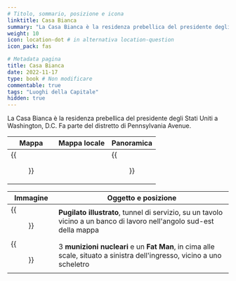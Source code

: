 ```yaml
---
# Titolo, sommario, posizione e icona
linktitle: Casa Bianca
summary: "La Casa Bianca è la residenza prebellica del presidente degli Stati Uniti a Washington, D.C. Fa parte del distretto di Pennsylvania Avenue."
weight: 10
icon: location-dot # in alternativa location-question
icon_pack: fas

# Metadata pagina
title: Casa Bianca
date: 2022-11-17
type: book # Non modificare
commentable: true
tags: "Luoghi della Capitale"
hidden: true
---
```



La Casa Bianca è la residenza prebellica del presidente degli Stati Uniti a Washington, D.C. Fa parte del distretto di Pennsylvania Avenue.

| Mappa | Mappa locale | Panoramica |
| ----- | ------------ | ---------- |
| {{<figure src="White_House_loc.webp">}}  |   |  {{<figure src="White_House.webp">}} |

| Immagine | Oggetto e posizione |
| -------- | ------------------- |
| {{<figure src="FO3_PI_Penn._Ave._Utility.webp">}}  | **Pugilato illustrato**, tunnel di servizio, su un tavolo vicino a un banco di lavoro nell'angolo sud-est della mappa  |
| {{<figure src="White_House_mini_nukes.webp">}}  | 3 **munizioni nucleari** e un **Fat Man**, in cima alle scale, situato a sinistra dell'ingresso, vicino a uno scheletro  |